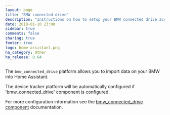 ```yaml
---
layout: page
title: "BMW connected drive"
description: "Instructions on how to setup your BMW connected drive account with Home Assistant."
date: 2018-01-10 23:00
sidebar: true
comments: false
sharing: true
footer: true
logo: home-assistant.png
ha_category: Other
ha_release: 0.64
---
```



The `bmw_connected_drive` platform allows you to import data on your BMW into Home Assistant.

The device tracker platform will be automatically configured if 'bmw_connected_drive' component is configured.

For more configuration information see the [bmw_connected_drive component](/components/bmw_connected_drive/) documentation.
